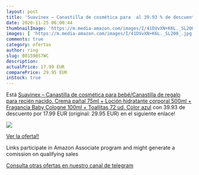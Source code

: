 ```yaml
---
layout: post
title: 'Suavinex – Canastilla de cosmética para  al 39.93 % de descuento'
date: 2020-11-25 06:00:44
thumbnailImage: 'https://m.media-amazon.com/images/I/41DVvXN+K6L._SL200_.jpg'
images: [ 'https://m.media-amazon.com/images/I/41DVvXN+K6L._SL200_.jpg' ]
comments: true
category: ofertas
author: ring
slug: B0159BS7WC
description:
actualPrice: 17.99 EUR
comparePrice: 29.95 EUR
inStock: true
---
```


Está [Suavinex – Canastilla de cosmética para bebé/Canastilla de regalo para recién nacido. Crema pañal 75ml + Loción hidratante corporal 500ml + Fragancia Baby Cologne 100ml + Toallitas 72 ud. Color azul](https://www.amazon.es/dp/B0159BS7WC/?tag=tolees-21) con 39.93 de descuento por 17.99 EUR (original: 29.95 EUR) en el siguiente enlace!

[![](https://m.media-amazon.com/images/I/41DVvXN+K6L._SL200_.jpg)](https://www.amazon.es/dp/B0159BS7WC/?tag=tolees-21)

[Ver la oferta!!](https://www.amazon.es/dp/B0159BS7WC/?tag=tolees-21)

Links participate in Amazon Associate program and might generate a comission on qualifying sales

[Consulta otras ofertas en nuestro canal de telegram](https://t.me/s/ofertas25)
